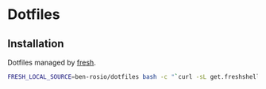 Dotfiles
========

Installation
------------
Dotfiles managed by [fresh](http://freshshell.com).

```bash
FRESH_LOCAL_SOURCE=ben-rosio/dotfiles bash -c "`curl -sL get.freshshell.com`"
```
